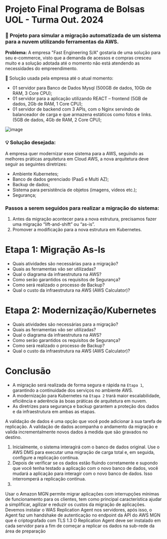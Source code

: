 # Projeto Final Programa de Bolsas UOL - Turma Out. 2024

### 📄 Projeto para simular a migração automatizada de um sistema para a nuvem utilizando ferramentas da AWS.

**Problema:** A empresa "Fast Engineering S/A" gostaria de uma solução para seu e-commerce, visto que a demanda de acessos e compras cresceu muito e a solução adotada até o momento não está atendendo as necessidades do empreendimento.

📌 Solução usada pela empresa até o atual momento:

- 01 servidor para Banco de Dados Mysql (500GB de dados, 10Gb de RAM, 3 Core CPU);
- 01 servidor para a aplicação utilizando REACT – frontend (5GB de dados, 2Gb de RAM, 1 Core CPU);
- 01 servidor de backend com 3 APIs, com o Nginx servindo de balanceador de carga e que armazena estáticos como fotos e links. (5GB de dados, 4Gb de RAM, 2 Core CPU); 

![image](https://github.com/user-attachments/assets/154f6483-7375-41b6-8529-3f714ce6ce26)

### 💡 Solução desejada:

A empresa quer modernizar esse sistema para a AWS, seguindo as melhores práticas arquitetura em Cloud AWS, a nova arquitetura deve seguir as seguintes diretrizes:

-  Ambiente Kubernetes;
-  Banco de dados gerenciado (PaaS e Multi AZ);
-  Backup de dados;
-  Sistema para persistência de objetos (imagens, vídeos etc.);
-  Segurança;

### Passos a serem seguidos para realizar a migração do sistema:

1) Antes da migração acontecer para a nova estrutura, precisamos fazer uma migração “lift-and-shift” ou “as-is”.
2) Promover a modificação para a nova estrutura em Kubernetes.

# Etapa 1: Migração As-Is

- Quais atividades são necessárias para a migração?
- Quais as ferramentas vão ser utilizadas?
- Qual o diagrama da infraestrutura na AWS?
- Como serão garantidos os requisitos de Segurança?
- Como será realizado o processo de Backup?
- Qual o custo da infraestrutura na AWS (AWS Calculator)? 

# Etapa 2: Modernização/Kubernetes 

- Quais atividades são necessárias para a migração?
- Quais as ferramentas vão ser utilizadas?
- Qual o diagrama da infraestrutura na AWS?
- Como serão garantidos os requisitos de Segurança?
- Como será realizado o processo de Backup?
- Qual o custo da infraestrutura na AWS (AWS Calculator)? 

# Conclusão

- A migração será realizada de forma segura e rápida na ``Etapa 1``, garantindo a continuidade dos serviços no ambiente AWS.
- A modernização para Kubernetes na ``Etapa 2`` trará maior escalabilidade, eficiência e aderência às boas práticas de arquitetura em nuvem.
- As diretrizes para segurança e backup garantem a proteção dos dados e da infraestrutura em ambas as etapas.


A validação de dados é uma opção que você pode adicionar à sua tarefa de replicação. A validação de dados acompanha o andamento da migração e valida incrementalmente novos dados à medida que são gravados no destino. 

1) Inicialmente, o sistema interagirá com o banco de dados original. Use o AWS DMS para executar uma migração de carga total e, em seguida, configure a replicação contínua.
2) Depois de verificar se os dados estão fluindo corretamente e supondo que você tenha testado a aplicação com o novo banco de dados, você mudará a aplicação para interagir com o novo banco de dados. Isso interromperá a replicação contínua.
3) 
Usar o Amazon MGN permite migrar aplicações com interrupções mínimas de funcionamento para os clientes, tem como principal característica ajudar a simplificar, agilizar e reduzir os custos da migração de aplicações. Devemos instalar o WAS Replication Agent nos servidores, após isso, o Agent faz um handshake de autenticação no endpoint da API do AWS MGN que é criptografado com TLS 1.3
O Replication Agent deve ser instalado em cada servidor para a fim de começar a replicar os dados na sub-rede da área de preparação





